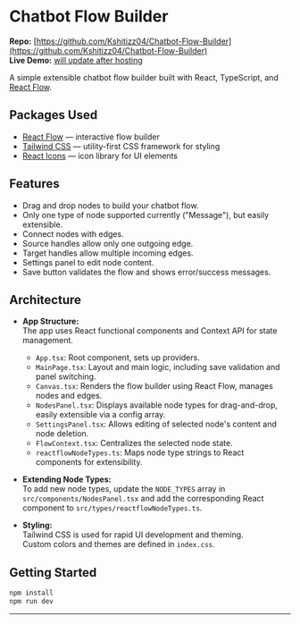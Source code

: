 # Chatbot Flow Builder

**Repo:** [https://github.com/Kshitizz04/Chatbot-Flow-Builder](https://github.com/Kshitizz04/Chatbot-Flow-Builder)  
**Live Demo:** [will update after hosting]()

A simple extensible chatbot flow builder built with React, TypeScript, and [React Flow](https://reactflow.dev/).

## Packages Used

- [React Flow](https://reactflow.dev/) — interactive flow builder
- [Tailwind CSS](https://tailwindcss.com/) — utility-first CSS framework for styling
- [React Icons](https://react-icons.github.io/react-icons/) — icon library for UI elements

## Features

- Drag and drop nodes to build your chatbot flow.
- Only one type of node supported currently ("Message"), but easily extensible.
- Connect nodes with edges.
- Source handles allow only one outgoing edge.
- Target handles allow multiple incoming edges.
- Settings panel to edit node content.
- Save button validates the flow and shows error/success messages.

## Architecture

- **App Structure:**  
  The app uses React functional components and Context API for state management.  
  - `App.tsx`: Root component, sets up providers.
  - `MainPage.tsx`: Layout and main logic, including save validation and panel switching.
  - `Canvas.tsx`: Renders the flow builder using React Flow, manages nodes and edges.
  - `NodesPanel.tsx`: Displays available node types for drag-and-drop, easily extensible via a config array.
  - `SettingsPanel.tsx`: Allows editing of selected node's content and node deletion.
  - `FlowContext.tsx`: Centralizes the selected node state.
  - `reactflowNodeTypes.ts`: Maps node type strings to React components for extensibility.

- **Extending Node Types:**  
  To add new node types, update the `NODE_TYPES` array in `src/components/NodesPanel.tsx` and add the corresponding React component to `src/types/reactflowNodeTypes.ts`.

- **Styling:**  
  Tailwind CSS is used for rapid UI development and theming.  
  Custom colors and themes are defined in `index.css`.

## Getting Started

```bash
npm install
npm run dev
```

---
